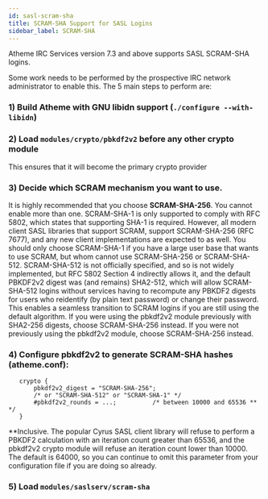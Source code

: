 ```yaml
---
id: sasl-scram-sha
title: SCRAM-SHA Support for SASL Logins
sidebar_label: SCRAM-SHA
---
```


Atheme IRC Services version 7.3 and above supports SASL SCRAM-SHA logins.

Some work needs to be performed by the prospective IRC network administrator
to enable this. The 5 main steps to perform are:

### 1) Build Atheme with GNU libidn support (`./configure --with-libidn`)

### 2) Load `modules/crypto/pbkdf2v2` **before** any other crypto module

This ensures that it will become the primary crypto provider

### 3) Decide which SCRAM mechanism you want to use.

It is highly recommended that you choose **SCRAM-SHA-256**. You cannot enable
more than one. SCRAM-SHA-1 is only supported to comply with RFC 5802, which
states that supporting SHA-1 is required. However, all modern client SASL
libraries that support SCRAM, support SCRAM-SHA-256 (RFC 7677), and any new
client implementations are expected to as well. You should only choose
SCRAM-SHA-1 if you have a large user base that wants to use SCRAM, but whom
cannot use SCRAM-SHA-256 or SCRAM-SHA-512. SCRAM-SHA-512 is not officially
specified, and so is not widely implemented, but RFC 5802 Section 4
indirectly allows it, and the default PBKDF2v2 digest was (and remains)
SHA2-512, which will allow SCRAM-SHA-512 logins without services having to
recompute any PBKDF2 digests for users who reidentify (by plain text
password) or change their password. This enables a seamless transition to
SCRAM logins if you are still using the default algorithm. If you were using
the pbkdf2v2 module previously with SHA2-256 digests, choose SCRAM-SHA-256
instead. If you were not previously using the pbkdf2v2 module, choose
SCRAM-SHA-256 instead.

### 4) Configure pbkdf2v2 to generate SCRAM-SHA hashes (atheme.conf):

```
   crypto {
       pbkdf2v2_digest = "SCRAM-SHA-256";
       /* or "SCRAM-SHA-512" or "SCRAM-SHA-1" */
       #pbkdf2v2_rounds = ...;          /* between 10000 and 65536 ** */
   }
```

**Inclusive. The popular Cyrus SASL client library will refuse to perform a
PBKDF2 calculation with an iteration count greater than 65536, and the
pbkdf2v2 crypto module will refuse an iteration count lower than 10000.
The default is 64000, so you can continue to omit this parameter from your
configuration file if you are doing so already.

### 5) Load `modules/saslserv/scram-sha`
